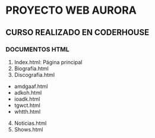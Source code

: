 # PROYECTO WEB AURORA
## CURSO REALIZADO EN CODERHOUSE

### DOCUMENTOS HTML
1. Index.html: Página principal
2. Biografía.html
3. Discografia.html
- amdgaaf.html
- adkoh.html
- ioadk.html
- tgwct.html
- whtth.html
4. Noticias.html
5. Shows.html
